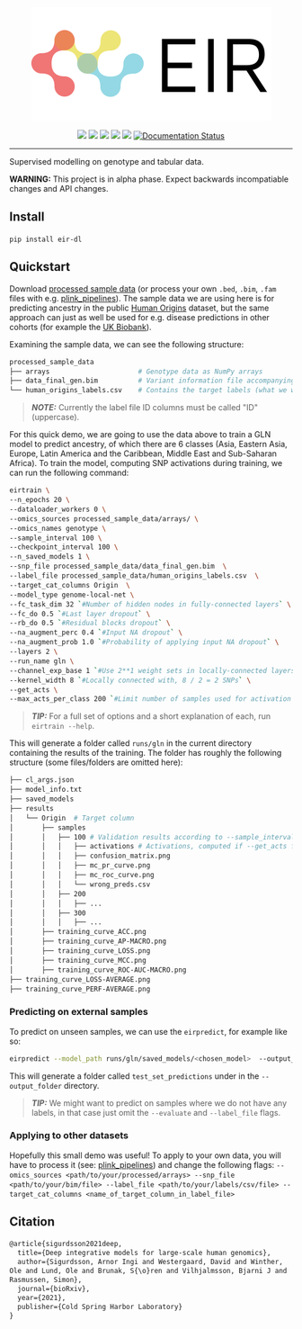 <p align="center">
  <img src="docs/source/_static/img/EIR_logo.png">
</p>

<p align="center">
    <a href="LICENSE" alt="License">
        <img src="https://img.shields.io/badge/License-APGL-5B2D5B.svg" /></a>
  
  <a href="https://www.biorxiv.org/content/10.1101/2021.06.11.447883v1" alt="bioRxiv">
        <img src="https://img.shields.io/badge/Paper-bioRxiv-B5232F.svg" /></a>
  
  <a href="https://www.python.org/downloads/" alt="Python">
        <img src="https://img.shields.io/badge/python-3.8+-blue.svg" /></a>
  
   <a href="https://pypi.org/project/eir-dl/" alt="Python">
        <img src="https://img.shields.io/pypi/v/eir-dl.svg" /></a>
  
  <a href="https://codecov.io/gh/arnor-sigurdsson/EIR" alt="Coverage">
        <img src="https://codecov.io/gh/arnor-sigurdsson/EIR/branch/master/graph/badge.svg" /></a>
  
  <a href='https://eir.readthedocs.io/en/latest/?badge=latest'>
        <img src='https://readthedocs.org/projects/eir/badge/?version=latest' alt='Documentation Status' /></a>
  
       
</p>

---

Supervised modelling on genotype and tabular data.

**WARNING:** This project is in alpha phase. Expect backwards incompatiable changes and API changes.

## Install

`pip install eir-dl`

## Quickstart

Download [processed sample data](https://drive.google.com/file/d/17vzG8AXVD684HqTD6RNtKjrK8tzHWeGx/view?usp=sharing) (or process your own `.bed`, `.bim`, `.fam` files with e.g. [plink_pipelines](https://github.com/arnor-sigurdsson/plink_pipelines)). The sample data we are using here is for predicting ancestry in the public [Human Origins](https://www.nature.com/articles/nature13673) dataset, but the same approach can just as well be used for e.g. disease predictions in other cohorts (for example the [UK Biobank](https://www.nature.com/articles/s41586-018-0579-z)).

Examining the sample data, we can see the following structure:

```bash
processed_sample_data
├── arrays                      # Genotype data as NumPy arrays
├── data_final_gen.bim          # Variant information file accompanying the genotype arrays
└── human_origins_labels.csv    # Contains the target labels (what we want to predict from the genotype data)
```
> **_NOTE:_**  Currently the label file ID columns must be called "ID" (uppercase).

For this quick demo, we are going to use the data above to train a GLN model to predict ancestry, of which there are 6 classes (Asia, Eastern Asia, Europe, Latin America and the Caribbean, Middle East and Sub-Saharan Africa). To train the model, computing SNP activations during training, we can run the following command:

```bash
eirtrain \
--n_epochs 20 \
--dataloader_workers 0 \
--omics_sources processed_sample_data/arrays/ \
--omics_names genotype \
--sample_interval 100 \
--checkpoint_interval 100 \
--n_saved_models 1 \
--snp_file processed_sample_data/data_final_gen.bim  \
--label_file processed_sample_data/human_origins_labels.csv  \
--target_cat_columns Origin  \
--model_type genome-local-net \
--fc_task_dim 32 `#Number of hidden nodes in fully-connected layers` \
--fc_do 0.5 `#Last layer dropout` \
--rb_do 0.5 `#Residual blocks dropout` \
--na_augment_perc 0.4 `#Input NA dropout` \
--na_augment_prob 1.0 `#Probability of applying input NA dropout` \
--layers 2 \
--run_name gln \
--channel_exp_base 1 `#Use 2**1 weight sets in locally-connected layers` \
--kernel_width 8 `#Locally connected with, 8 / 2 = 2 SNPs` \
--get_acts \
--max_acts_per_class 200 `#Limit number of samples used for activation computations` \
```

> **_TIP:_**  For a full set of options and a short explanation of each, run `eirtrain --help`.

This will generate a folder called `runs/gln` in the current directory containing the results of the training. The folder has roughly the following structure (some files/folders are omitted here):

```bash
├── cl_args.json
├── model_info.txt
├── saved_models
├── results
│   └── Origin  # Target column
│       ├── samples
│       │   ├── 100 # Validation results according to --sample_interval
│       │   │   ├── activations # Activations, computed if --get_acts flag is used
│       │   │   ├── confusion_matrix.png
│       │   │   ├── mc_pr_curve.png
│       │   │   ├── mc_roc_curve.png
│       │   │   └── wrong_preds.csv
│       │   ├── 200
│       │   │   ├── ...
│       │   ├── 300
│       │   │   ├── ...
│       ├── training_curve_ACC.png
│       ├── training_curve_AP-MACRO.png
│       ├── training_curve_LOSS.png
│       ├── training_curve_MCC.png
│       ├── training_curve_ROC-AUC-MACRO.png
├── training_curve_LOSS-AVERAGE.png
├── training_curve_PERF-AVERAGE.png
```

### Predicting on external samples

To predict on unseen samples, we can use the `eirpredict`, for example like so:

```bash
eirpredict --model_path runs/gln/saved_models/<chosen_model>  --output_folder runs --device cpu --label_file <path/to/test_labels.csv>  --omics_sources <path/to/test_arrays> --omics_names genotype --evaluate
```

This will generate a folder called `test_set_predictions` under in the `--output_folder` directory.

> **_TIP:_** We might want to predict on samples where we do not have any labels, in that case just omit the `--evaluate` and `--label_file` flags.

### Applying to other datasets

Hopefully this small demo was useful! To apply to your own data, you will have to process it (see: [plink_pipelines](https://github.com/arnor-sigurdsson/plink_pipelines)) and change the following flags: `--omics_sources <path/to/your/processed/arrays> --snp_file <path/to/your/bim/file> --label_file <path/to/your/labels/csv/file> --target_cat_columns <name_of_target_column_in_label_file>`

## Citation

```
@article{sigurdsson2021deep,
  title={Deep integrative models for large-scale human genomics},
  author={Sigurdsson, Arnor Ingi and Westergaard, David and Winther, Ole and Lund, Ole and Brunak, S{\o}ren and Vilhjalmsson, Bjarni J and Rasmussen, Simon},
  journal={bioRxiv},
  year={2021},
  publisher={Cold Spring Harbor Laboratory}
}
